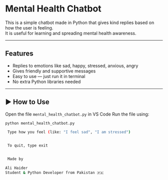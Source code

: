 #  Mental Health Chatbot

This is a simple chatbot made in Python that gives kind replies based on how the user is feeling.  
It is useful for learning and spreading mental health awareness.

---

##  Features

- Replies to emotions like sad, happy, stressed, anxious, angry
- Gives friendly and supportive messages
- Easy to use — just run it in terminal
- No extra Python libraries needed

---

## ▶ How to Use

 Open the file `mental_health_chatbot.py` in VS Code
 Run the file using:

```bash
python mental_health_chatbot.py

 Type how you feel (like: "I feel sad", "I am stressed")


 To quit, type exit


 Made by

Ali Haider
Student & Python Developer from Pakistan 🇵🇰
